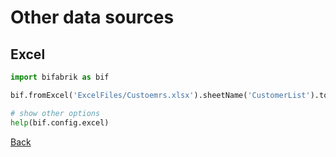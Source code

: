 # Other data sources

## Excel
```python
import bifabrik as bif

bif.fromExcel('ExcelFiles/Custoemrs.xlsx').sheetName('CustomerList').toTable('Customers').run()

# show other options
help(bif.config.excel)
```

[Back](../index.md)
